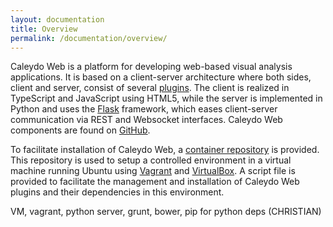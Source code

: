 ```yaml
---
layout: documentation
title: Overview
permalink: /documentation/overview/
---
```


Caleydo Web is a platform for developing web-based visual analysis applications. It is based on a client-server architecture where both sides, client and server, consist of several [plugins](TODO). The client is realized in TypeScript and JavaScript using HTML5, while the server is implemented in Python and uses the [Flask](http://flask.pocoo.org/) framework, which eases client-server communication via REST and Websocket interfaces. Caleydo Web components are found on [GitHub](https://github.com/Caleydo).

To facilitate installation of Caleydo Web, a [container repository](https://github.com/Caleydo/caleydo_web_container) is provided. This repository is used to setup a controlled environment in a virtual machine running Ubuntu using [Vagrant](https://www.vagrantup.com/) and [VirtualBox](https://www.virtualbox.org/). A script file is provided to facilitate the management and installation of Caleydo Web plugins and their dependencies in this environment.


VM, vagrant, python server, grunt, bower, pip for python deps (CHRISTIAN)
